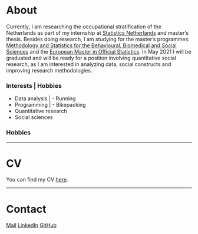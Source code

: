 # About

Currently, I am researching the occupational stratification of the Netherlands as part of my internship at [Statistics Netherlands](https://www.cbs.nl/en-gb) and master’s thesis. Besides doing research, I am studying for the master’s programmes: [Methodology and Statistics for the Behavioural, Biomedical and Social Sciences](https://www.uu.nl/masters/en/methodology-and-statistics-behavioural-biomedical-and-social-sciences) and the [European Master in Official Statistics](https://ec.europa.eu/eurostat/web/european-statistical-system/emos). In May 2021 I will be graduated and will be ready for a position involving quantitative social research, as I am interested in analyzing data, social constructs and improving research methodologies.

### Interests | Hobbies

- Data analysis | - Running
- Programming | - Bikepacking
- Quantitative research
- Social sciences

### Hobbies




***

# CV

You can find my CV [here](CV-VB.pdf).

***

# Contact

[Mail](mailto:vivianbaars@gmail.com)   [LinkedIn](https://www.linkedin.com/in/vivianbaars/)   [GitHub](https://github.com/vvbrs)

